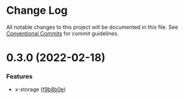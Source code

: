 # Change Log

All notable changes to this project will be documented in this file. See [Conventional Commits](https://conventionalcommits.org) for commit guidelines.

# 0.3.0 (2022-02-18)

### Features

- x-storage ([f9b8b0e](https://github.com/Venusjason/sprite-components/commit/f9b8b0e6f3483d6149018e7def013c5f9475d3da))
